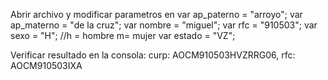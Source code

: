 Abrir archivo y modificar parametros en <script></script>
var ap_paterno = "arroyo";
var ap_materno = "de la cruz";
var nombre = "miguel";
var rfc = "910503";
var sexo = "H";  //h =  hombre  m= mujer
var estado = "VZ";

Verificar resultado en la consola:
curp: AOCM910503HVZRRG06,
rfc:  AOCM910503IXA

